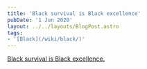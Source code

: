 ```yaml
---
title: 'Black survival is Black excellence'
pubDate: '1 Jun 2020'
layout: ../../layouts/BlogPost.astro
tags:
- '[Black](/wiki/black/)'
---
```


[Black survival is Black excellence.](/jardim/black/)